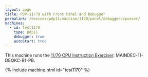 ```yaml
---
layout: page
title: PDP-11/70 with Front Panel and Debugger
permalink: /devices/pdp11/machine/1170/panel/debugger/cpuexer/
machines:
  - id: test1170
    type: pdp11
    debugger: true
    autoStart: true
---
```


This machine runs the [11/70 CPU Instruction Exerciser](/apps/pdp11/tapes/diags/#md-11-1170-cpu-exerciser): MAINDEC-11-DEQKC-B1-PB.

{% include machine.html id="test1170" %}
